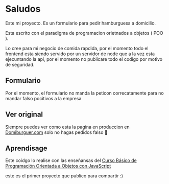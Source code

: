 # Saludos

Este mi proyecto. Es un formulario para pedir hamburguesa a domicilio.

Esta escrito con el paradigma de programacion orietnados a objetos ( POO ).

Lo cree para mi negocio de comida rapdida, por el momento todo el frontend esta siendo servido por un servidor de node que a  la vez esta ejecuntando la api, por el momento no publicare todo el codigo por motivo de seguridad.

## Formulario

Por el momento, el formulario no manda  la peticon correcatamente para no mandar falso pocitivos a la empresa

## Ver original

Siempre puedes ver como esta la pagina en produccion en [Domiburguer.com](https://domiburguer.com/html/formularioPedidos.html) solo no hagas pedidos falso 🎃

## Aprendisage

Este coidgo lo realise con las enseñansas del  [Curso Básico de Programación Orientada a Objetos con JavaScript](https://platzi.com/cursos/javascript-poo/) 

este es el primer proyecto que publico para compartir :)